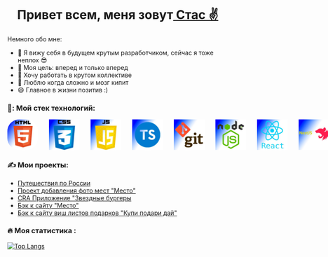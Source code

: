 <h1 align="center">Привет всем, меня зовут<a href="https://github.com/Stanislav-D-01" target="_blank](https://github.com/Stanislav-D-01)"> Стас ✌️</a></h1>
 Немного обо мне:

- 🔭 Я вижу себя в будущем крутым разработчиком, сейчас я тоже неплох 😎
- 🌱 Моя цель: вперед и только вперед
- 👯 Хочу работать в крутом коллективе
- 🤔 Люблю когда сложно и мозг кипит
- 😄 Главное в жизни позитив :)


 ### 🚛: Мой стек технологий:

<div style='display: flex; flex-direction: row; gap: 25px'>

<img style="height: 70px; width: 70px; border-radius: 27px" src="./image/html.jpg">
<img style="height: 70px; width: 70px"  src="./image/css.jpg">
<img style="height: 70px; width:70px"  src="./image/js.jpg">
<img style="height: 70px; width: 70px"  src="./image/ts.jpg">
<img style="height: 70px; width: 70px"  src="./image/git.jpg">
<img style="height: 70px; width: 70px"  src="./image/node.jpg">
<img style="height: 70px; width: 70px"  src="./image/react.jpg">
<img style="height: 70px; width: 70px"  src="./image/nest.jpg">
<img style="height: 70px; width: 70px"  src="./image/postgre.jpg">
<img style="height: 70px; width: 70px"  src="./image/mongo.jpg">
<img style="height: 70px; width: 70px"  src="./image/docker.jpg">
</div> 

### :writing_hand: Мои проекты:
- [Путешествия по России](https://stanislav-d-01.github.io/russian-travel/)
- [Проект добавления фото мест "Место"](https://stanislav-d-01.github.io/mesto-project/)
- [CRA Приложение "Звездные бургеры](https://stanislav-d-01.github.io/react-burger/)
- [Бэк к сайту "Место"](https://github.com/Stanislav-D-01/mesto-project-plus)
- [Бэк к сайту виш листов подарков "Купи подари дай"](https://github.com/Stanislav-D-01/mesto-project-plus)
### :fire: Моя статистика :
[![Top Langs](https://github-readme-stats.vercel.app/api/top-langs/?username=Stanislav-D-01&layout=compact&theme=vision-friendly-dark)](https://github.com/anuraghazra/github-readme-stats)






